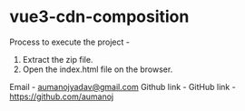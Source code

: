# vue3-cdn-composition
Process to execute the project -
1. Extract the zip file.
2. Open the index.html file on the browser.







Email - aumanojyadav@gmail.com
Github link - GitHub link - https://github.com/aumanoj